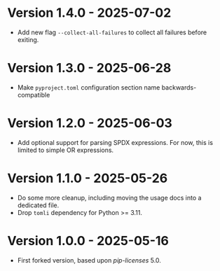 # Version 1.4.0 - 2025-07-02

* Add new flag `--collect-all-failures` to collect all failures before exiting.

# Version 1.3.0 - 2025-06-28

* Make `pyproject.toml` configuration section name backwards-compatible

# Version 1.2.0 - 2025-06-03

* Add optional support for parsing SPDX expressions. For now, this is limited to simple OR expressions.

# Version 1.1.0 - 2025-05-26

* Do some more cleanup, including moving the usage docs into a dedicated file.
* Drop `tomli` dependency for Python >= 3.11.

# Version 1.0.0 - 2025-05-16

* First forked version, based upon *pip-licenses* 5.0.
